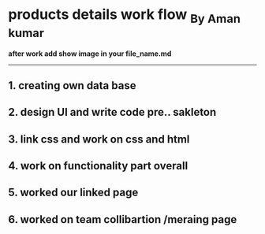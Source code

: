 # products details work flow <sub>By Aman kumar</sub> 
**after work add show image in your file_name.md**
****


## 1. creating own data base

## 2. design UI and write code pre.. sakleton 

## 3. link css and work on css and html 


## 4. work on functionality part overall

## 5. worked our linked page 

## 6. worked on team collibartion /meraing page 